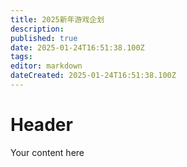```yaml
---
title: 2025新年游戏企划
description: 
published: true
date: 2025-01-24T16:51:38.100Z
tags: 
editor: markdown
dateCreated: 2025-01-24T16:51:38.100Z
---
```


# Header
Your content here